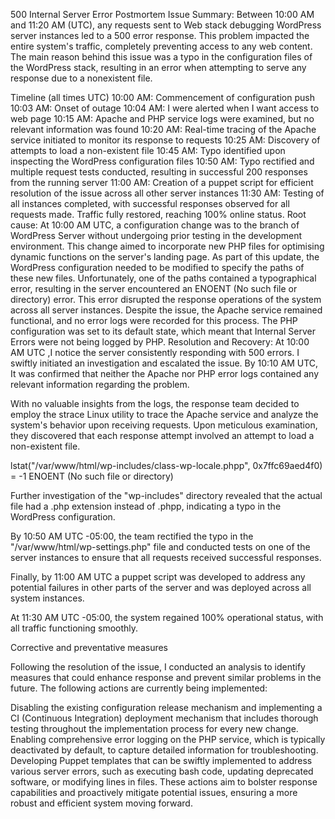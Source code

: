 500 Internal Server Error Postmortem
Issue Summary:
Between 10:00 AM and 11:20 AM (UTC), any requests sent to Web stack debugging WordPress server instances led to a 500 error response. This problem impacted the entire system's traffic, completely preventing access to any web content. The main reason behind this issue was a typo in the configuration files of the WordPress stack, resulting in an error when attempting to serve any response due to a nonexistent file.

Timeline (all times UTC)
10:00 AM: Commencement of configuration push
10:03 AM: Onset of outage
10:04 AM: I were alerted when I want access to web page
10:15 AM: Apache and PHP service logs were examined, but no relevant information was found
10:20 AM: Real-time tracing of the Apache service initiated to monitor its response to requests
10:25 AM: Discovery of attempts to load a non-existent file
10:45 AM: Typo identified upon inspecting the WordPress configuration files
10:50 AM: Typo rectified and multiple request tests conducted, resulting in successful 200 responses from the running server
11:00 AM: Creation of a puppet script for efficient resolution of the issue across all other server instances
11:30 AM: Testing of all instances completed, with successful responses observed for all requests made. Traffic fully restored, reaching 100% online status.
Root cause:
At 10:00 AM UTC, a configuration change was to the branch of WordPress Server without undergoing prior testing in the development environment. This change aimed to incorporate new PHP files for optimising dynamic functions on the server's landing page. As part of this update, the WordPress configuration needed to be modified to specify the paths of these new files. Unfortunately, one of the paths contained a typographical error, resulting in the server encountered an ENOENT (No such file or directory) error. This error disrupted the response operations of the system across all server instances.
Despite the issue, the Apache service remained functional, and no error logs were recorded for this process. The PHP configuration was set to its default state, which meant that Internal Server Errors were not being logged by PHP.
Resolution and Recovery:
At 10:00 AM UTC ,I notice the server consistently responding with 500 errors. I swiftly initiated an investigation and escalated the issue. By 10:10 AM UTC, It was confirmed that neither the Apache nor PHP error logs contained any relevant information regarding the problem.

With no valuable insights from the logs, the response team decided to employ the strace Linux utility to trace the Apache service and analyze the system's behavior upon receiving requests. Upon meticulous examination, they discovered that each response attempt involved an attempt to load a non-existent file.

lstat("/var/www/html/wp-includes/class-wp-locale.phpp", 0x7ffc69aed4f0) = -1 ENOENT (No such file or directory)

Further investigation of the "wp-includes" directory revealed that the actual file had a .php extension instead of .phpp, indicating a typo in the WordPress configuration.

By 10:50 AM UTC -05:00, the team rectified the typo in the "/var/www/html/wp-settings.php" file and conducted tests on one of the server instances to ensure that all requests received successful responses.

Finally, by 11:00 AM UTC a puppet script was developed to address any potential failures in other parts of the server and was deployed across all system instances.

At 11:30 AM UTC -05:00, the system regained 100% operational status, with all traffic functioning smoothly.

Corrective and preventative measures 

Following the resolution of the issue, I conducted an analysis to identify measures that could enhance response and prevent similar problems in the future. The following actions are currently being implemented:

Disabling the existing configuration release mechanism and implementing a CI (Continuous Integration) deployment mechanism that includes thorough testing throughout the implementation process for every new change.
Enabling comprehensive error logging on the PHP service, which is typically deactivated by default, to capture detailed information for troubleshooting.
Developing Puppet templates that can be swiftly implemented to address various server errors, such as executing bash code, updating deprecated software, or modifying lines in files.
These actions aim to bolster response capabilities and proactively mitigate potential issues, ensuring a more robust and efficient system moving forward.


